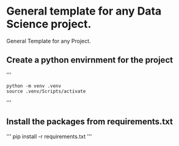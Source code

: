 # General template for any Data Science project.
General Template for any Project.

## Create a python envirnment for the project

'''

    python -m venv .venv
    source .venv/Scripts/activate

'''

## Install the packages from requirements.txt

'''
    pip install -r requirements.txt
'''



